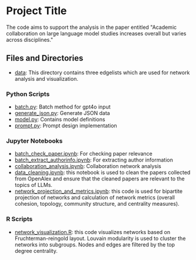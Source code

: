 # Project Title

The code aims to support the analysis in the paper entitled "Academic collaboration on large language model studies increases overall but varies across disciplines."

## Files and Directories

- [data](https://github.com/Lingyao1219/llm-science/tree/main/data): This directory contains three edgelists which are used for network analysis and visualization. 

### Python Scripts
- [batch.py](https://github.com/Lingyao1219/llm-science/blob/main/batch.py): Batch method for gpt4o input
- [generate_json.py](https://github.com/Lingyao1219/llm-science/blob/main/generate_json.py): Generate JSON data
- [model.py](https://github.com/Lingyao1219/llm-science/blob/main/model.py): Contains model definitions
- [prompt.py](https://github.com/Lingyao1219/llm-science/blob/main/prompt.py): Prompt design implementation

### Jupyter Notebooks
- [batch_check_paper.ipynb](https://github.com/Lingyao1219/llm-science/blob/main/batch_check_paper.ipynb): For checking paper relevance
- [batch_extract_authorinfo.ipynb](https://github.com/Lingyao1219/llm-science/blob/main/batch_extract_authorinfo.ipynb): For extracting author information
- [collaboration_analysis.ipynb](https://github.com/Lingyao1219/llm-science/blob/main/collaboration_analysis.ipynb): Collaboration network analysis
- [data_cleaning.ipynb](https://github.com/Lingyao1219/llm-science/blob/main/data_cleaning.ipynb): this notebook is used to clean the papers collected from OpenAlex and ensure that the cleaned papers are relevant to the topics of LLMs.
- [network_projection_and_metrics.ipynb](https://github.com/Lingyao1219/llm-science/blob/main/network_projection_and_metrics.ipynb): this code is used for bipartite projection of networks and calculation of network metrics (overall cohesion, topology, community structure, and centrality measures).

### R Scripts
- [network_visualization.R](https://github.com/Lingyao1219/llm-science/blob/main/network_visualization.R): this code visualizes networks based on Fruchterman-reingold layout. Louvain modularity is used to cluster the networks into subgroups. Nodes and edges are filtered by the top degree centrality.
